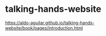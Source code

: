 # talking-hands-website
https://aldo-aguilar.github.io/talking-hands-website/book/pages/introduction.html 
